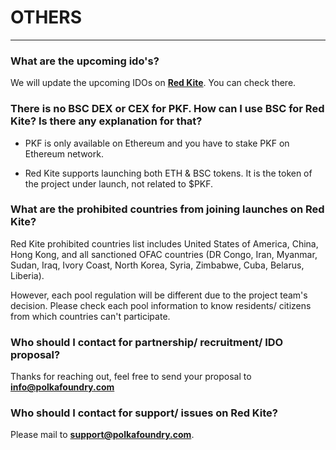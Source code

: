 # OTHERS

---

<h3> What are the upcoming ido's? </h3>

We will update the upcoming IDOs on [**Red Kite**](https://redkite.polkafoundry.com/#/dashboard). You can check there.

<h3> There is no BSC DEX or CEX for PKF. How can I use BSC for Red Kite? Is there any explanation for that? </h3>

* PKF is only available on Ethereum and you have to stake PKF on Ethereum network.

* Red Kite supports launching both ETH & BSC tokens. It is the token of the project under launch, not related to $PKF.

<h3> What are the prohibited countries from joining launches on Red Kite? </h3>

Red Kite prohibited countries list includes United States of America, China, Hong Kong, and all sanctioned OFAC countries (DR Congo, Iran, Myanmar, Sudan, Iraq, Ivory Coast, North Korea, Syria, Zimbabwe, Cuba, Belarus, Liberia). 

However, each pool regulation will be different due to the project team's decision. Please check each pool information to know residents/ citizens from which countries can't participate.

<h3> Who should I contact for partnership/ recruitment/ IDO proposal? </h3>

Thanks for reaching out, feel free to send your proposal to **info@polkafoundry.com**

<h3> Who should I contact for support/ issues on Red Kite? </h3>

Please mail to **support@polkafoundry.com**.
